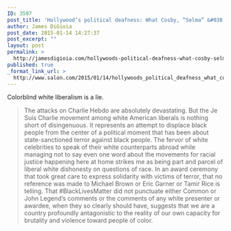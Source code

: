 ```yaml
---
ID: 3597
post_title: 'Hollywood’s political deafness: What Cosby, “Selma” &#038; Hebdo reveal about white liberal consciousness'
author: James DiGioia
post_date: 2015-01-14 14:27:37
post_excerpt: ""
layout: post
permalink: >
  http://jamesdigioia.com/hollywoods-political-deafness-what-cosby-selma-hebdo-reveal-about-white-liberal-consciousness/
published: true
_format_link_url: >
  http://www.salon.com/2015/01/14/hollywoods_political_deafness_what_cosby_selma_hebdo_reveal_about_white_liberal_consciousness/
---
```

Colorblind white liberalism is a lie.

> The attacks on Charlie Hebdo are absolutely devastating. But the Je Suis Charlie movement among white American liberals is nothing short of disingenuous. It represents an attempt to displace black people from the center of a political moment that has been about state-sanctioned terror against black people. The fervor of white celebrities to speak of their white counterparts abroad while managing not to say even one word about the movements for racial justice happening here at home strikes me as being part and parcel of liberal white dishonesty on questions of race. In an award ceremony that took great care to express solidarity with victims of terror, that no reference was made to Michael Brown or Eric Garner or Tamir Rice is telling. That #BlackLivesMatter did not punctuate either Common or John Legend’s comments or the comments of any white presenter or awardee, when they so clearly should have, suggests that we are a country profoundly antagonistic to the reality of our own capacity for brutality and violence toward people of color.